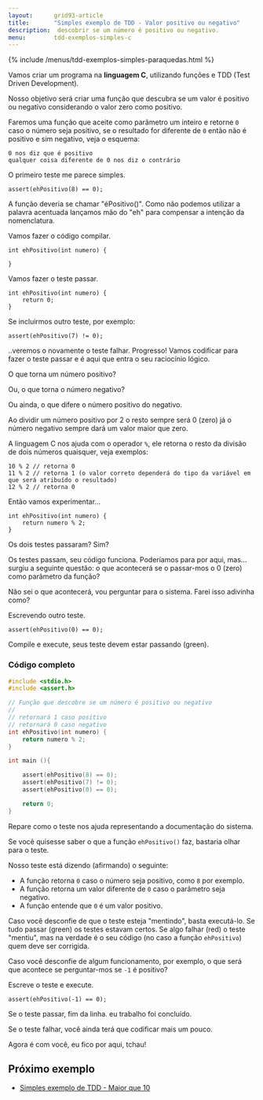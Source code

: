 ```yaml
---
layout:      grid93-article
title:       "Simples exemplo de TDD - Valor positivo ou negativo"
description:  descobrir se um número é positivo ou negativo.
menu:        tdd-exemplos-simples-c
---
```


{% include /menus/tdd-exemplos-simples-paraquedas.html %}

Vamos criar um programa na __linguagem C__, utilizando funções e TDD (Test Driven Development).

Nosso objetivo será criar uma função que descubra se um valor é positivo ou negativo considerando o valor zero como 
positivo.

Faremos uma função que aceite como parâmetro um inteiro e retorne `0` caso o número seja positivo, se o resultado for
diferente de `0` então não é positivo e sim negativo, veja o esquema:

    0 nos diz que é positivo 
    qualquer coisa diferente de 0 nos diz o contrário

O primeiro teste me parece simples.

	assert(ehPositivo(8) == 0);

A função deveria se chamar "éPositivo()". Como não podemos utilizar a palavra acentuada lançamos mão do "eh" para 
compensar a intenção da nomenclatura.

Vamos fazer o código compilar.

    int ehPositivo(int numero) {

    }

Vamos fazer o teste passar.

    int ehPositivo(int numero) {
        return 0;
    }

Se incluirmos outro teste, por exemplo:

	assert(ehPositivo(7) != 0);

..veremos o novamente o teste falhar. Progresso! Vamos codificar para fazer o teste passar e é aqui que entra o seu 
raciocínio lógico.

O que torna um número positivo?

Ou, o que torna o número negativo?

Ou ainda, o que difere o número positivo do negativo.

Ao dividir um número positivo por 2 o resto sempre será 0 (zero) já o número negativo sempre dará um valor maior que zero.

A linguagem C nos ajuda com o operador `%`, ele retorna o resto da divisão de dois números quaisquer, veja exemplos:

    10 % 2 // retorna 0
    11 % 2 // retorna 1 (o valor correto dependerá do tipo da variável em que será atribuído o resultado)
    12 % 2 // retorna 0

Então vamos experimentar...

    int ehPositivo(int numero) {
        return numero % 2;
    }

Os dois testes passaram? Sim?

Os testes passam, seu código funciona. Poderíamos para por aqui, mas... surgiu a seguinte questão: o que acontecerá se
o passar-mos o 0 (zero) como parâmetro da função?

Não sei o que acontecerá, vou perguntar para o sistema. Farei isso adivinha como?

Escrevendo outro teste.

	assert(ehPositivo(0) == 0);

Compile e execute, seus teste devem estar passando (green).


### Código completo

```c
#include <stdio.h>
#include <assert.h>

// Função que descobre se um número é positivo ou negativo
//
// retornará 1 caso positivo
// retornará 0 caso negativo
int ehPositivo(int numero) {
    return numero % 2;
}

int main (){

    assert(ehPositivo(8) == 0);
    assert(ehPositivo(7) != 0);
    assert(ehPositivo(0) == 0);

    return 0;
}
```

Repare como o teste nos ajuda representando a documentação do sistema.

Se você quisesse saber o que a função `ehPositivo()` faz, bastaria olhar para o teste.

Nosso teste está dizendo (afirmando) o seguinte:

- A função retorna `0` caso o número seja positivo, como `8` por exemplo.
- A função retorna um valor diferente de `0` caso o parâmetro seja negativo.
- A função entende que `0` é um valor positivo. 

Caso você desconfie de que o teste esteja "mentindo", basta executá-lo. Se tudo passar (green) os testes estavam certos.
Se algo falhar (red) o teste "mentiu", mas na verdade é o seu código (no caso a função `ehPositivo`) quem deve ser corrigida.

Caso você desconfie de algum funcionamento, por exemplo, o que será que acontece se perguntar-mos se `-1` é positivo?

Escreve o teste e execute.

    assert(ehPositivo(-1) == 0);

Se o teste passar, fim da linha. eu trabalho foi concluído.

Se o teste falhar, você ainda terá que codificar mais um pouco. 

Agora é com você, eu fico por aqui, tchau!

        

Próximo exemplo
---

- [Simples exemplo de TDD - Maior que 10](/tdd/exemplo-tdd-maior-que-dez/)
